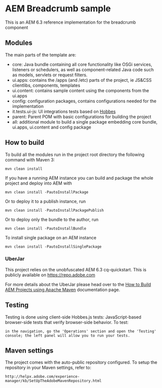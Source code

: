 # AEM Breadcrumb sample

This is an AEM 6.3 reference implementation for the breadcrumb component

## Modules

The main parts of the template are:

* core: Java bundle containing all core functionality like OSGi services, listeners or schedulers, as well as component-related Java code such as models, servlets or request filters.
* ui.apps: contains the /apps (and /etc) parts of the project, ie JS&CSS clientlibs, components, templates
* ui.content: contains sample content using the components from the ui.apps
* config: configuration packages, contains configurations needed for the implementation
* it.tests.ui-js: UI integrations tests based on [Hobbes](https://docs.adobe.com/docs/en/aem/6-2/develop/components/hobbes.html)
* parent: Parent POM with basic configurations for building the project
* all: additional module to build a single package embedding core bundle, ui.apps, ui.content and config package

## How to build

To build all the modules run in the project root directory the following command with Maven 3:

    mvn clean install

If you have a running AEM instance you can build and package the whole project and deploy into AEM with  

    mvn clean install -PautoInstallPackage
    
Or to deploy it to a publish instance, run

    mvn clean install -PautoInstallPackagePublish
    
Or to deploy only the bundle to the author, run

    mvn clean install -PautoInstallBundle

To install single package on an AEM instance

    mvn clean install -PautoInstallSinglePackage
    

### UberJar

This project relies on the unobfuscated AEM 6.3 cq-quickstart. This is publicly available on https://repo.adobe.com

For more details about the UberJar please head over to the
[How to Build AEM Projects using Apache Maven](https://docs.adobe.com/docs/en/aem/6-3/develop/dev-tools/ht-projects-maven.html)
documentation page.

## Testing

Testing is done using client-side Hobbes.js tests: JavaScript-based browser-side tests that verify browser-side behavior. To test:

    in the navigation, go the 'Operations' section and open the 'Testing' console; the left panel will allow you to run your tests.


## Maven settings

The project comes with the auto-public repository configured. To setup the repository in your Maven settings, refer to:

    http://helpx.adobe.com/experience-manager/kb/SetUpTheAdobeMavenRepository.html
